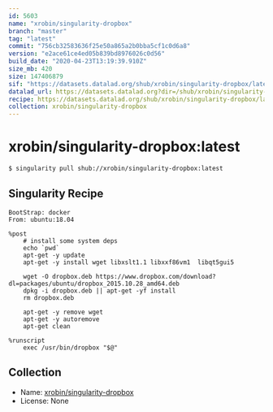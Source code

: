 ```yaml
---
id: 5603
name: "xrobin/singularity-dropbox"
branch: "master"
tag: "latest"
commit: "756cb32583636f25e50a865a2b0bba5cf1c0d6a8"
version: "e2ace61ce4ed05b839bd8976026c0d56"
build_date: "2020-04-23T13:19:39.910Z"
size_mb: 420
size: 147406879
sif: "https://datasets.datalad.org/shub/xrobin/singularity-dropbox/latest/2020-04-23-756cb325-e2ace61c/e2ace61ce4ed05b839bd8976026c0d56.simg"
datalad_url: https://datasets.datalad.org?dir=/shub/xrobin/singularity-dropbox/latest/2020-04-23-756cb325-e2ace61c/
recipe: https://datasets.datalad.org/shub/xrobin/singularity-dropbox/latest/2020-04-23-756cb325-e2ace61c/Singularity
collection: xrobin/singularity-dropbox
---
```


# xrobin/singularity-dropbox:latest

```bash
$ singularity pull shub://xrobin/singularity-dropbox:latest
```

## Singularity Recipe

```singularity
BootStrap: docker
From: ubuntu:18.04

%post
    # install some system deps
    echo `pwd`
    apt-get -y update
    apt-get -y install wget libxslt1.1 libxxf86vm1  libqt5gui5

    wget -O dropbox.deb https://www.dropbox.com/download?dl=packages/ubuntu/dropbox_2015.10.28_amd64.deb
    dpkg -i dropbox.deb || apt-get -yf install
    rm dropbox.deb
    
    apt-get -y remove wget
    apt-get -y autoremove
    apt-get clean

%runscript
	exec /usr/bin/dropbox "$@"
```

## Collection

 - Name: [xrobin/singularity-dropbox](https://github.com/xrobin/singularity-dropbox)
 - License: None

